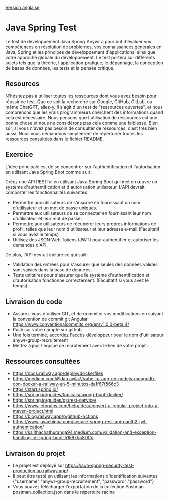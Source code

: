 [Version anglaise](README.md)

# Java Spring Test

Le test de développement Java Spring Anywr a pour but d'évaluer vos compétences en résolution de problèmes, vos connaissances générales en Java, Spring et les principes de développement d'applications, ainsi que votre approche globale du développement. Le test portera sur différents sujets tels que la théorie, l'application pratique, le dépannage, la conception de bases de données, les tests et la pensée critique.

## Resources

N'hésitez pas à utiliser toutes les ressources dont vous avez besoin pour réussir ce test. Que ce soit la recherche sur Google, GitHub, GitLab, ou même ChatGPT, allez-y. Il s'agit d'un test de "ressources ouvertes", et nous comprenons que les vrais programmeurs cherchent des informations quand cela est nécessaire. Nous pensons que l'utilisation de ressources est une bonne chose et nous ne considérons pas cela comme une faiblesse. Bien sûr, si vous n'avez pas besoin de consulter de ressources, c'est très bien aussi. Nous vous demandons simplement de répertorier toutes les ressources consultées dans le fichier README.

## Exercice

L'idée principale est de se concentrer sur l'authentification et l'autorisation en utilisant Java Spring Boot comme suit :

Créez une API RESTful en utilisant Java Spring Boot qui met en œuvre un système d'authentification et d'autorisation utilisateur. L'API devrait comporter les fonctionnalités suivantes :

- Permettre aux utilisateurs de s'inscrire en fournissant un nom d'utilisateur et un mot de passe uniques.
- Permettre aux utilisateurs de se connecter en fournissant leur nom d'utilisateur et leur mot de passe.
- Permettre aux utilisateurs de récupérer leurs propres informations de profil, telles que leur nom d'utilisateur et leur adresse e-mail.(Facultatif si vous avez le temps)
- Utilisez des JSON Web Tokens (JWT) pour authentifier et autoriser les demandes d'API.

De plus, l'API devrait inclure ce qui suit :

- Validation des entrées pour s'assurer que seules des données valides sont saisies dans la base de données.
- Tests unitaires pour s'assurer que le système d'authentification et d'autorisation fonctionne correctement. (Facultatif si vous avez le temps)

## Livraison du code
- Assurez-vous d'utiliser GIT, et de commiter vos modifications en suivant la convention de commit git Angular https://www.conventionalcommits.org/en/v1.0.0-beta.4/
- Push sur votre compte sur github
- Une fois terminé, accordez l'accès développeur pour le nom d'utilisateur anywr-group-recruitement
- Mettez à jour l'équipe de recrutement avec le lien de votre projet.

## Ressources consultées
- https://docs.railway.app/deploy/dockerfiles
- https://medium.com/@dan.avila7/sube-tu-app-en-nodejs-mongodb-con-docker-a-railway-en-5-minutos-da1f67f566c3
- https://start.spring.io/
- https://spring.io/guides/topicals/spring-boot-docker/
- https://spring.io/guides/gs/rest-service/
- https://www.jetbrains.com/help/idea/convert-a-regular-project-into-a-maven-project.html
- https://blog.railway.app/p/github-actions
- https://www.javachinna.com/secure-spring-rest-api-oauth2-jwt-authentication/
- https://salithachathuranga94.medium.com/validation-and-exception-handling-in-spring-boot-51597b580ffd

## Livraison du projet
- Le projet est déployé sur https://java-spring-security-test-production.up.railway.app/
- Il peut être testé en utilisant les informations d'identification suivantes {"username":"anywr-group-recruitement", "password":"password"}
- Vous pouvez télécharger l'exportation de la collection Postman postman_collection.json dans le répertoire racine
